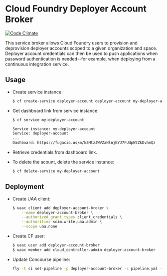 Cloud Foundry Deployer Account Broker
=====================================
[![Code Climate](https://codeclimate.com/github/18F/deployer-account-broker/badges/gpa.svg)](https://codeclimate.com/github/18F/deployer-account-broker)

This service broker allows Cloud Foundry users to provision and deprovision deployer accounts scoped to a given organization and space. Deployer account credentials can then be used to push applications when password authentication is needed--for example, when deploying from a continuous integration service.

## Usage

* Create service instance:

    ```bash
    $ cf create-service deployer-account deployer-account my-deployer-account
    ```

* Get dashboard link from service instance:

    ```bash
    $ cf service my-deployer-account

    Service instance: my-deployer-account
    Service: deployer-account
    ...
    Dashboard: https://fugacio.us/m/k3MtzJWVZaNlnjBYJ7FUdpW2ZkDvhmQz
    ```

* Retrieve credentials from dashboard link.

* To delete the acount, delete the service instance:

    ```bash
    $ cf delete-service my-deployer-account
    ```

## Deployment

* Create UAA client:

    ```bash
    $ uaac client add deployer-account-broker \
        --name deployer-account-broker \
        --authorized_grant_types client_credentials \
        --authorities scim.write,uaa.admin \
        --scope uaa.none
    ```

* Create CF user:

    ```bash
    $ uaac user add deployer-account-broker
    $ uaac member add cloud_controller.admin deployer-account-broker
    ```

* Update Concourse pipeline:

    ```bash
    fly -t ci set-pipeline -p deployer-account-broker -c pipeline.yml -l credentials.yml
    ```

